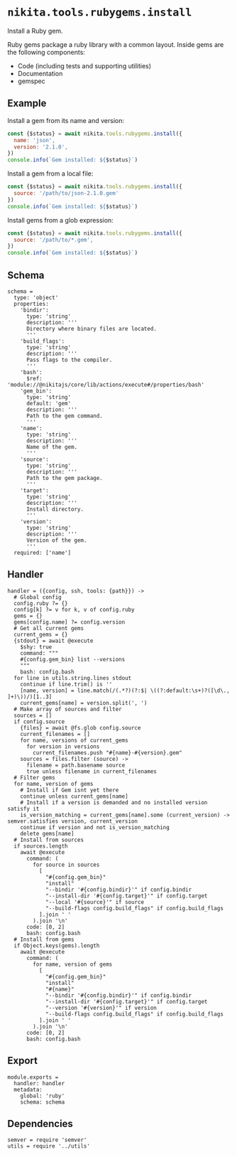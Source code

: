 
# `nikita.tools.rubygems.install`

Install a Ruby gem.

Ruby gems package a ruby library with a common layout. Inside gems are the 
following components:

- Code (including tests and supporting utilities)
- Documentation
- gemspec

## Example

Install a gem from its name and version:

```js
const {$status} = await nikita.tools.rubygems.install({
  name: 'json',
  version: '2.1.0',
})
console.info(`Gem installed: ${$status}`)
```

Install a gem from a local file:

```js
const {$status} = await nikita.tools.rubygems.install({
  source: '/path/to/json-2.1.0.gem'
})
console.info(`Gem installed: ${$status}`)
```

Install gems from a glob expression:

```js
const {$status} = await nikita.tools.rubygems.install({
  source: '/path/to/*.gem',
})
console.info(`Gem installed: ${$status}`)
```

## Schema

    schema =
      type: 'object'
      properties:
        'bindir':
          type: 'string'
          description: '''
          Directory where binary files are located.
          '''
        'build_flags':
          type: 'string'
          description: '''
          Pass flags to the compiler.
          '''
        'bash':
          $ref: 'module://@nikitajs/core/lib/actions/execute#/properties/bash'
        'gem_bin':
          type: 'string'
          default: 'gem'
          description: '''
          Path to the gem command.
          '''
        'name':
          type: 'string'
          description: '''
          Name of the gem.
          '''
        'source':
          type: 'string'
          description: '''
          Path to the gem package.
          '''
        'target':
          type: 'string'
          description: '''
          Install directory.
          '''
        'version':
          type: 'string'
          description: '''
          Version of the gem.
          '''
      required: ['name']

## Handler

    handler = ({config, ssh, tools: {path}}) ->
      # Global config
      config.ruby ?= {}
      config[k] ?= v for k, v of config.ruby
      gems = {}
      gems[config.name] ?= config.version
      # Get all current gems
      current_gems = {}
      {stdout} = await @execute
        $shy: true
        command: """
        #{config.gem_bin} list --versions
        """
        bash: config.bash
      for line in utils.string.lines stdout
        continue if line.trim() is ''
        [name, version] = line.match(/(.*?)(?:$| \((?:default:\s+)?([\d\., ]+)\))/)[1..3]
        current_gems[name] = version.split(', ')
      # Make array of sources and filter
      sources = []
      if config.source
        {files} = await @fs.glob config.source
        current_filenames = []
        for name, versions of current_gems
          for version in versions
            current_filenames.push "#{name}-#{version}.gem"
        sources = files.filter (source) ->
          filename = path.basename source
          true unless filename in current_filenames
      # Filter gems
      for name, version of gems
        # Install if Gem isnt yet there
        continue unless current_gems[name]
        # Install if a version is demanded and no installed version satisfy it
        is_version_matching = current_gems[name].some (current_version) -> semver.satisfies version, current_version
        continue if version and not is_version_matching
        delete gems[name]
      # Install from sources
      if sources.length
        await @execute
          command: (
            for source in sources
              [
                "#{config.gem_bin}"
                "install"
                "--bindir '#{config.bindir}'" if config.bindir
                "--install-dir '#{config.target}'" if config.target
                "--local '#{source}'" if source
                "--build-flags config.build_flags" if config.build_flags
              ].join ' '
            ).join '\n'
          code: [0, 2]
          bash: config.bash
      # Install from gems
      if Object.keys(gems).length
        await @execute
          command: (
            for name, version of gems
              [
                "#{config.gem_bin}"
                "install"
                "#{name}"
                "--bindir '#{config.bindir}'" if config.bindir
                "--install-dir '#{config.target}'" if config.target
                "--version '#{version}'" if version
                "--build-flags config.build_flags" if config.build_flags
              ].join ' '
            ).join '\n'
          code: [0, 2]
          bash: config.bash

## Export

    module.exports =
      handler: handler
      metadata:
        global: 'ruby'
        schema: schema

## Dependencies

    semver = require 'semver'
    utils = require '../utils'
